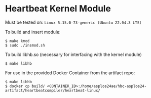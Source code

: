 # Heartbeat Kernel Module

Must be tested on: `Linux 5.15.0-73-generic (Ubuntu 22.04.3 LTS)`

To build and insert module:

```
$ make kmod
$ sudo ./insmod.sh
```

To build libhb.so (necessary for interfacing with the kernel module)

```
$ make libhb
```

For use in the provided Docker Container from the artifact repo:
```
$ make libhb
$ docker cp build/ <CONTAINER_ID>:/home/asplos24ae/hbc-asplos24-artifact/heartbeatcompiler/heartbeat-linux/
```

